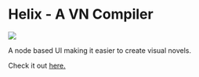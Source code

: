 ﻿# Helix - A VN Compiler

![](E:\Webdev\Blazor\screenie.jpg)

A node based UI making it easier to create visual novels.

Check it out [here.](https://agreeable-pond-038089503.3.azurestaticapps.net)